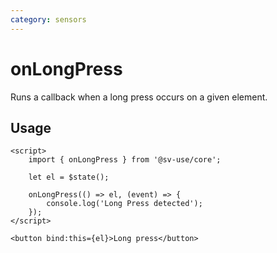 ```yaml
---
category: sensors
---
```


# onLongPress

Runs a callback when a long press occurs on a given element.

## Usage

```svelte
<script>
	import { onLongPress } from '@sv-use/core';

	let el = $state();

	onLongPress(() => el, (event) => {
        console.log('Long Press detected');
    });
</script>

<button bind:this={el}>Long press</button>
```
